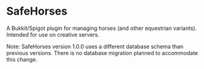 SafeHorses
==========
A Bukkit/Spigot plugin for managing horses (and other equestrian variants). Intended for use on creative servers.

Note: SafeHorses version 1.0.0 uses a different database schema than previous versions. There is no database migration
planned to accommodate this change.